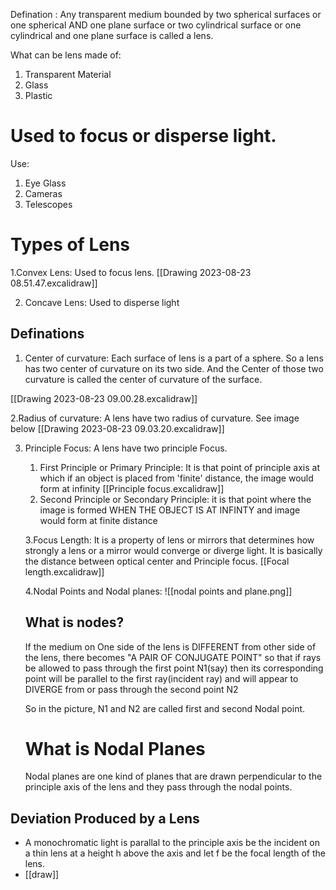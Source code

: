 Defination : Any transparent medium bounded by two spherical surfaces or one spherical AND one plane surface or two cylindrical surface or one cylindrical and one plane surface is called a lens.

What can be lens made of:
1. Transparent Material
2. Glass
3. Plastic
# Used to focus or disperse light.

Use:
1. Eye Glass
2. Cameras
3. Telescopes

# Types of Lens

1.Convex Lens: Used to focus lens.
[[Drawing 2023-08-23 08.51.47.excalidraw]] 

2. Concave Lens: Used to disperse light

## Definations
1. Center of curvature: Each surface of lens is a part of a sphere. So a lens has two center of curvature on its two side. And the Center of those two curvature is called the center of curvature of the surface.

[[Drawing 2023-08-23 09.00.28.excalidraw]]

2.Radius of curvature: A lens have two radius of curvature. See image below
[[Drawing 2023-08-23 09.03.20.excalidraw]]

3. Principle Focus:  A lens have two principle Focus.
	1. First Principle or Primary Principle: It is that point of principle axis at which if an object is placed from 'finite' distance, the image would form at infinity [[Principle focus.excalidraw]]
	4. Second Principle or Secondary Principle: it is that point where the image is formed WHEN THE OBJECT IS AT INFINTY and image would form at finite distance
	
	3.Focus Length: It is a property of lens or mirrors that determines how strongly a lens or a mirror would converge or diverge light. It is basically the distance between optical center and Principle focus. [[Focal length.excalidraw]]
	
	4.Nodal Points and Nodal planes:
	![[nodal points and plane.png]]
	##  What is nodes?
	If the medium on One side of the lens is DIFFERENT from other side of the lens,
	there becomes "A PAIR OF CONJUGATE POINT" so that if rays be allowed to pass through the first point N1(say) then its corresponding point will be parallel to the first ray(incident ray) and will appear to DIVERGE from or pass through the second point N2

	So in the picture, N1 and N2 are called first and second Nodal point.

	# What is Nodal Planes
	Nodal planes are one kind of planes that are drawn perpendicular to the principle axis of the lens and they pass through the nodal points.
## Deviation Produced by a Lens
- A monochromatic light is parallal to the principle axis be the incident on a thin lens at a height h above the axis and let f be the focal length of the lens.
- [[draw]]